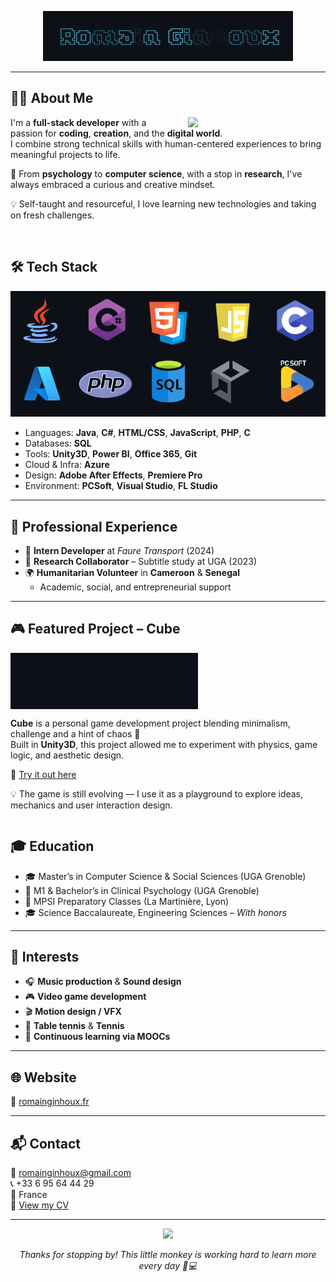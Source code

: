 <p align="center">
  <img src="romainginhoux.gif" width="400"/>
</p>

---

## 👨‍💻 About Me

<img align="right" src="accueil.gif" width="220" style="margin-left: 20px;"/>

I'm a **full-stack developer** with a passion for **coding**, **creation**, and the **digital world**.  
I combine strong technical skills with human-centered experiences to bring meaningful projects to life.

🧠 From **psychology** to **computer science**, with a stop in **research**, I've always embraced a curious and creative mindset.

💡 Self-taught and resourceful, I love learning new technologies and taking on fresh challenges.

<br>

## 🛠️ Tech Stack

<p align="center">
  <img src="technos.gif" width="600"/>
</p>

- Languages: **Java**, **C#**, **HTML/CSS**, **JavaScript**, **PHP**, **C**
- Databases: **SQL**
- Tools: **Unity3D**, **Power BI**, **Office 365**, **Git**
- Cloud & Infra: **Azure**
- Design: **Adobe After Effects**, **Premiere Pro**
- Environment: **PCSoft**, **Visual Studio**, **FL Studio**

---

## 🧪 Professional Experience

- 💼 **Intern Developer** at *Faure Transport* (2024)
- 🧠 **Research Collaborator** – Subtitle study at UGA (2023)
- 🌍 **Humanitarian Volunteer** in **Cameroon** & **Senegal**
  - Academic, social, and entrepreneurial support

---

## 🎮 Featured Project – Cube

<img align="center" src="cube.gif" width="300" />

**Cube** is a personal game development project blending minimalism, challenge and a hint of chaos 👾  
Built in **Unity3D**, this project allowed me to experiment with physics, game logic, and aesthetic design.

🔗 [Try it out here](https://www.romainginhoux.fr/cube.html)

💡 The game is still evolving — I use it as a playground to explore ideas, mechanics and user interaction design.

<div style="clear: both;"></div>

## 🎓 Education

- 🎓 Master’s in Computer Science & Social Sciences (UGA Grenoble)
- 🧠 M1 & Bachelor’s in Clinical Psychology (UGA Grenoble)
- 📐 MPSI Preparatory Classes (La Martinière, Lyon)
- 🎓 Science Baccalaureate, Engineering Sciences – *With honors*

---

## 🎨 Interests

- 🎧 **Music production** & **Sound design**
- 🎮 **Video game development**
- 🎬 **Motion design / VFX**
- 🏓 **Table tennis** & **Tennis**
- 🌱 **Continuous learning via MOOCs**

---

## 🌐 Website

🔗 [romainginhoux.fr](https://www.romainginhoux.fr)

---

## 📬 Contact

📧 [romainginhoux@gmail.com](mailto:romainginhoux@gmail.com)  
📞 +33 6 95 64 44 29  
📍 France  
📄 [View my CV](./CV.pdf)

---

<p align="center">
  <img src="monkey.gif" width="200" />
</p>
<p align="center"><i>Thanks for stopping by! This little monkey is working hard to learn more every day 🐒💻</i></p>
